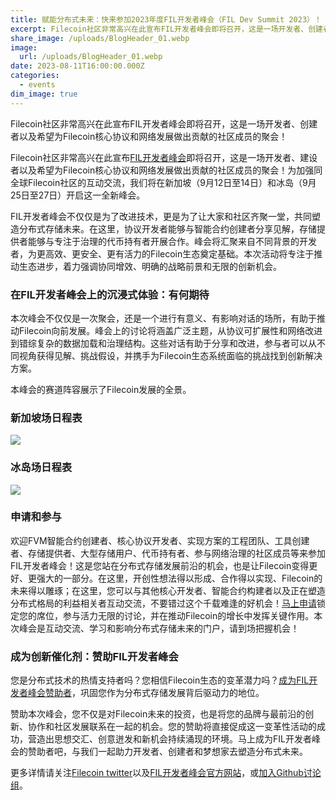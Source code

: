 ```yaml
---
title: 赋能分布式未来：快来参加2023年度FIL开发者峰会（FIL Dev Summit 2023）！
excerpt: Filecoin社区非常高兴在此宣布FIL开发者峰会即将召开，这是一场开发者、创建者以及希望为Filecoin核心协议和网络发展做出贡献的社区成员的聚会！
share_image: /uploads/BlogHeader_01.webp
image:
  url: /uploads/BlogHeader_01.webp
date: 2023-08-11T16:00:00.000Z
categories:
  - events
dim_image: true
---
```


Filecoin社区非常高兴在此宣布FIL开发者峰会即将召开，这是一场开发者、创建者以及希望为Filecoin核心协议和网络发展做出贡献的社区成员的聚会！

Filecoin社区非常高兴在此宣布[FIL开发者峰会](https://fildev.io/)即将召开，这是一场开发者、建设者以及希望为Filecoin核心协议和网络发展做出贡献的社区成员的聚会！为加强同全球Filecoin社区的互动交流，我们将在新加坡（9月12日至14日）和冰岛（9月25日至27日）开启这一全新峰会。

FIL开发者峰会不仅仅是为了改进技术，更是为了让大家和社区齐聚一堂，共同塑造分布式存储未来。在这里，协议开发者能够与智能合约创建者分享见解，存储提供者能够与专注于治理的代币持有者开展合作。峰会将汇聚来自不同背景的开发者，为更高效、更安全、更有活力的Filecoin生态奠定基础。本次活动将专注于推动生态进步，着力强调协同增效、明确的战略前景和无限的创新机会。

### 在FIL开发者峰会上的沉浸式体验：有何期待

本次峰会不仅仅是一次聚会，还是一个进行有意义、有影响对话的场所，有助于推动Filecoin向前发展。峰会上的讨论将涵盖广泛主题，从协议可扩展性和网络改进到错综复杂的数据加载和治理结构。这些对话有助于分享和改进，参与者可以从不同视角获得见解、挑战假设，并携手为Filecoin生态系统面临的挑战找到创新解决方案。

本峰会的赛道阵容展示了Filecoin发展的全景。

### 新加坡场日程表

![](/uploads/Singapore.webp)

### 冰岛场日程表

![](/uploads/Iceland.webp)

### 申请和参与

欢迎FVM智能合约创建者、核心协议开发者、实现方案的工程团队、工具创建者、存储提供者、大型存储用户、代币持有者、参与网络治理的社区成员等来参加FIL开发者峰会！这是您站在分布式存储发展前沿的机会，也是让Filecoin变得更好、更强大的一部分。在这里，开创性想法得以形成、合作得以实现、Filecoin的未来得以雕琢；在这里，您可以与其他核心开发者、智能合约构建者以及正在塑造分布式格局的利益相关者互动交流，不要错过这个千载难逢的好机会！[马上申请](https://airtable.com/appEjnh5rpWMsjocb/shran7li4slfQSB04)锁定您的席位，参与活力无限的讨论，并在推动Filecoin的增长中发挥关键作用。本次峰会是互动交流、学习和影响分布式存储未来的门户，请到场把握机会！

### 成为创新催化剂：赞助FIL开发者峰会

您是分布式技术的热情支持者吗？您相信Filecoin生态的变革潜力吗？[成为FIL开发者峰会赞助者](https://airtable.com/appEjnh5rpWMsjocb/shrn57n37JyLSOTlV)，巩固您作为分布式存储发展背后驱动力的地位。

赞助本次峰会，您不仅是对Filecoin未来的投资，也是将您的品牌与最前沿的创新、协作和社区发展联系在一起的机会。您的赞助将直接促成这一变革性活动的成功，营造出思想交汇、创意迸发和新机会持续涌现的环境。马上成为FIL开发者峰会的赞助者吧，与我们一起助力开发者、创建者和梦想家去塑造分布式未来。

更多详情请关注[Filecoin twitter](https://twitter.com/filecoin)以及[FIL开发者峰会官方网站](https://fildev.io/)，或[加入Github讨论组](https://github.com/filecoin-project/community/discussions/655)。
